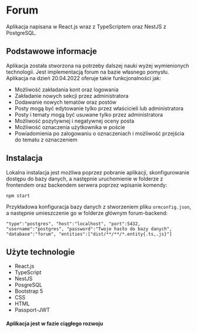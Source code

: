 # Forum

Aplikacja napisana w React.js wraz z TypeScriptem oraz NestJS z PostgreSQL.

## Podstawowe informacje

Aplikacja została stworzona na potrzeby dalszej nauki wyżej wymienionych technologii. Jest implementacją forum na bazie własnego pomysłu. Aplikacja na dzień 20.04.2022 oferuje takie funkcjonalności jak:
- Możliwość zakładania kont oraz logowania
- Zakładanie nowych sekcji przez administratora
- Dodawanie nowych tematów oraz postów
- Posty mogą być edytowanie tylko przez właścicieli lub administratora
- Posty i tematy mogą być usuwane tylko przez administratora
- Możliwość pozytywnej i negatywnej oceny posta
- Możliwość oznaczenia użytkownika w poście
- Powiadomienia po zalogowaniu o oznaczeniach i możliwość przejścia do tematu z oznaczeniem

## Instalacja
Lokalna instalacja jest możliwa poprzez pobranie aplikacji, skonfigurowanie dostępu do bazy danych, a następnie uruchomienie w folderze z frontendem oraz backendem serwera poprzez wpisanie komendy:

`npm start`

Przykładowa konfiguracja bazy danych z stworzeniem pliku `ormconfig.json`, a następnie umieszczenie go w folderze głównym forum-backend:

`
"type":"postgres",
"host":"localhost",
"port":5432,
"username":"postgres",
"password":"Twoje hasło do bazy danych",
"database":"forum",
"entities":["dist/**/**/*.entity{.ts,.js}"]
`

## Użyte technologie
- React.js
- TypeScript
- NestJS
- PosgreSQL
- Bootstrap 5
- CSS
- HTML
- Passport-JWT

#### Aplikacja jest w fazie ciągłego rozwoju
